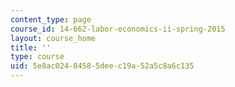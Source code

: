 ```yaml
---
content_type: page
course_id: 14-662-labor-economics-ii-spring-2015
layout: course_home
title: ''
type: course
uid: 5e8ac024-0458-5dee-c19a-52a5c8a6c135
---
```

